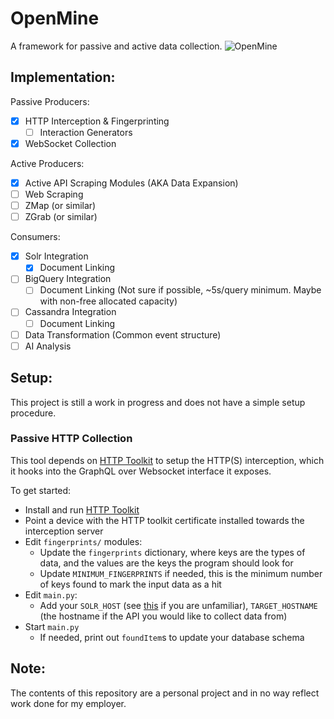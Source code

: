 # OpenMine
A framework for passive and active data collection.
![OpenMine](https://user-images.githubusercontent.com/66680985/162869975-5be6be3b-43d8-48c8-ac81-ef30a9dea091.jpg)

## Implementation:
Passive Producers:
 - [x] HTTP Interception & Fingerprinting
   - [ ] Interaction Generators
 - [x] WebSocket Collection

Active Producers:
 - [x] Active API Scraping Modules (AKA Data Expansion)
 - [ ] Web Scraping
 - [ ] ZMap (or similar)
 - [ ] ZGrab (or similar)

Consumers:
 - [x] Solr Integration
   - [x] Document Linking
 - [ ] BigQuery Integration
   - [ ] Document Linking (Not sure if possible, ~5s/query minimum. Maybe with non-free allocated capacity)
 - [ ] Cassandra Integration
   - [ ] Document Linking
 - [ ] Data Transformation (Common event structure)
 - [ ] AI Analysis 

## Setup:
This project is still a work in progress and does not have a simple setup procedure.

### Passive HTTP Collection
This tool depends on [HTTP Toolkit](https://httptoolkit.tech/) to setup the HTTP(S) interception, which it hooks into the GraphQL over Websocket interface it exposes.

To get started:
 - Install and run [HTTP Toolkit](https://httptoolkit.tech/)
 - Point a device with the HTTP toolkit certificate installed towards the interception server
 - Edit `fingerprints/` modules:
   - Update the `fingerprints` dictionary, where keys are the types of data, and the values are the keys the program should look for
   - Update `MINIMUM_FINGERPRINTS` if needed, this is the minimum number of keys found to mark the input data as a hit
 - Edit `main.py`:
   - Add your `SOLR_HOST` (see [this](https://solr.apache.org/) if you are unfamiliar), `TARGET_HOSTNAME` (the hostname if the API you would like to collect data from)
 - Start `main.py`
   - If needed, print out `foundItem`s to update your database schema


## Note:
The contents of this repository are a personal project and in no way reflect work done for my employer.
